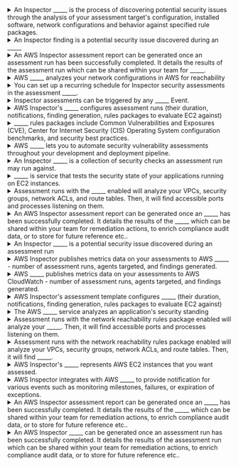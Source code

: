<details>
	<summary>
		An Inspector _____ is the process of discovering potential security issues through the analysis of your assessment target's configuration, installed software, network configurations and behavior against specified rule packages.
	</summary>
		assessment run
</details>

<details>
	<summary>
		An Inspector finding is a potential security issue discovered during an _____
	</summary>
		assessment run
</details>

<details>
	<summary>
		An AWS Inspector assessment report can be generated once an assessment run has been successfully completed. It details the results of the assessment run which can be shared within your team for _____.
	</summary>
		remediation actions, to enrich compliance audit data, or to store for future reference etc.
</details>

<details>
	<summary>
		AWS _____ analyzes your network configurations in AWS for reachability
	</summary>
		Inspector
</details>

<details>
	<summary>
		You can set up a recurring schedule for Inspector security assessments in the assessment _____.
	</summary>
		template
</details>

<details>
	<summary>
		Inspector assessments can be triggered by any _____ Event.
	</summary>
		AWS CloudWatch
</details>

<details>
	<summary>
		AWS Inspector's _____ configures assessment runs (their duration, notifications, finding generation, rules packages to evaluate EC2 against)
	</summary>
		assessment template
</details>

<details>
	<summary>
		_____ rules packages include Common Vulnerabilities and Exposures (CVE), Center for Internet Security (CIS) Operating System configuration benchmarks, and security best practices.
	</summary>
		Host assessment
</details>

<details>
	<summary>
		AWS _____ lets you to automate security vulnerability assessments throughout your development and deployment pipeline.
	</summary>
		Inspector
</details>

<details>
	<summary>
		An Inspector _____ is a collection of security checks an assessment run may run against.
	</summary>
		rules package
</details>

<details>
	<summary>
		_____ is service that tests the security state of your applications running on EC2 instances.
	</summary>
		AWS Inspector
</details>

<details>
	<summary>
		Assessment runs with the _____ enabled will analyze your VPCs, security groups, network ACLs, and route tables. Then, it will find accessible ports and processes listening on them.
	</summary>
		network reachability rules package
</details>

<details>
	<summary>
		An AWS Inspector assessment report can be generated once an _____ has been successfully completed. It details the results of the _____ which can be shared within your team for remediation actions, to enrich compliance audit data, or to store for future reference etc..
	</summary>
		assessment run
</details>

<details>
	<summary>
		An Inspector _____ is a potential security issue discovered during an assessment run
	</summary>
		finding
</details>

<details>
	<summary>
		AWS Inspector publishes metrics data on your assessments to AWS _____ - number of assessment runs, agents targeted, and findings generated.
	</summary>
		CloudWatch
</details>

<details>
	<summary>
		AWS _____ publishes metrics data on your assessments to AWS CloudWatch - number of assessment runs, agents targeted, and findings generated.
	</summary>
		Inspector
</details>

<details>
	<summary>
		AWS Inspector's assessment template configures _____ (their duration, notifications, finding generation, rules packages to evaluate EC2 against)
	</summary>
		assessment runs
</details>

<details>
	<summary>
		The AWS _____ service analyzes an application's security standing
	</summary>
		Inspector
</details>

<details>
	<summary>
		Assessment runs with the network reachability rules package enabled will analyze your _____. Then, it will find accessible ports and processes listening on them.
	</summary>
		VPCs, security groups, network ACLs, and route tables
</details>

<details>
	<summary>
		Assessment runs with the network reachability rules package enabled will analyze your VPCs, security groups, network ACLs, and route tables. Then, it will find _____.
	</summary>
		accessible ports and processes listening on them
</details>

<details>
	<summary>
		AWS Inspector's _____ represents AWS EC2 instances that you want assessed.
	</summary>
		assessment target
</details>

<details>
	<summary>
		AWS Inspector integrates with AWS _____ to provide notification for various events such as monitoring milestones, failures, or expiration of exceptions.
	</summary>
		SNS
</details>

<details>
	<summary>
		An AWS Inspector assessment report can be generated once an _____ has been successfully completed. It details the results of the _____ which can be shared within your team for remediation actions, to enrich compliance audit data, or to store for future reference etc..
	</summary>
		assessment run
</details>

<details>
	<summary>
		An AWS Inspector _____ can be generated once an assessment run has been successfully completed. It details the results of the assessment run which can be shared within your team for remediation actions, to enrich compliance audit data, or to store for future reference etc..
	</summary>
		assessment report
</details>

